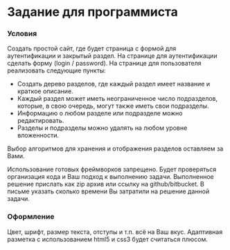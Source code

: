 # Задание для программиста

### Условия

Создать простой сайт, где будет страница с формой для аутентификации и закрытый раздел.
На странице для аутентификации сделать форму (login / password).
На странице для пользователя реализовать следующие пункты:

* Создать дерево разделов, где каждый раздел имеет название и краткое описание.
* Каждый раздел может иметь неограниченное число подразделов, которые, в свою очередь, могут также иметь свои подразделы.
* Информацию о любом разделе или подразделе можно редактировать.
* Разделы и подразделы можно удалять на любом уровне вложенности.

Выбор алгоритмов для хранения и отображения разделов оставляем за Вами.

Использование готовых фреймворков запрещено.
Будет проверяться организация кода и Ваш подход к выполнению задачи.
Выполненное решение прислать как zip архив или ссылку на github/bitbucket.
В письме указать сколько времени Вы затратили на решение данной задачи.

### Оформление
Цвет, шрифт, размер текста, отступы и т.п. всё на Ваш вкус.
Адаптивная разметка с использованием html5 и css3 будет считаться плюсом.